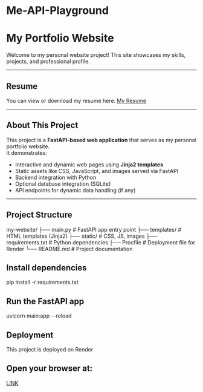 # Me-API-Playground
# My Portfolio Website

Welcome to my personal website project! This site showcases my skills, projects, and professional profile.

---

## Resume

You can view or download my resume here: [My Resume](https://drive.google.com/file/d/1dc7jvmVX7mVd3abj_1MXKq-ZtMVojgA0/view?usp=sharing)

---

## About This Project

This project is a **FastAPI-based web application** that serves as my personal portfolio website.  
It demonstrates:

- Interactive and dynamic web pages using **Jinja2 templates**
- Static assets like CSS, JavaScript, and images served via FastAPI
- Backend integration with Python
- Optional database integration (SQLite)
- API endpoints for dynamic data handling (if any)

---

##  Project Structure

my-website/
├── main.py # FastAPI app entry point
├── templates/ # HTML templates (Jinja2)
├── static/ # CSS, JS, images
├── requirements.txt # Python dependencies
├── Procfile # Deployment file for Render
└── README.md # Project documentation

## Install dependencies
pip install -r requirements.txt

## Run the FastAPI app
uvicorn main:app --reload

## Deployment
This project is deployed on Render

## Open your browser at:
[LINK](https://me-api-playground-yr1e.onrender.com/)
